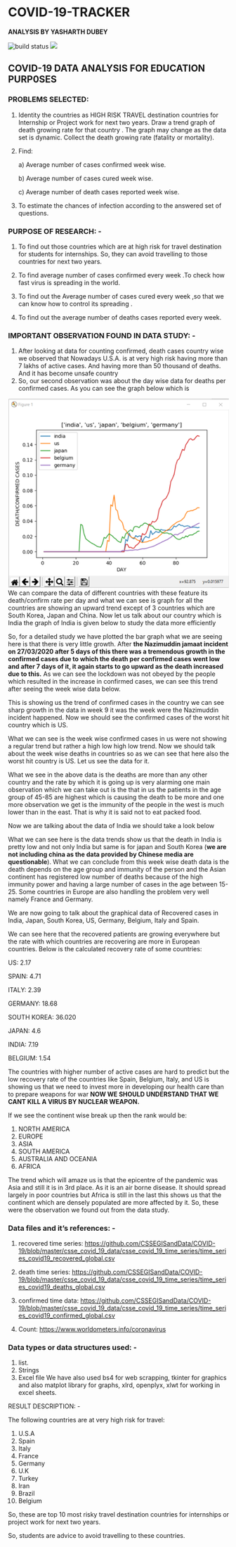 # COVID-19-TRACKER
**ANALYSIS BY YASHARTH DUBEY**

<img
src="https://img.shields.io/travis/soroushchehresa/awesome-coronavirus" alt="build status"> [<img src="https://img.shields.io/badge/sponsors-become%20a%20sponsor-blueviolet">](#donation-and-sponsoring)

## COVID-19 DATA ANALYSIS FOR EDUCATION PURP0SES
### PROBLEMS SELECTED:

1.	Identity the countries as HIGH RISK TRAVEL destination countries for Internship or Project work for next two years.
Draw a trend graph of death growing rate for that country . The graph may
change as the data set is dynamic. Collect the death growing rate (fatality
or mortality).

2.	Find:
 
       a)	Average number of cases confirmed week wise.
 
       b)	Average number of cases cured week wise. 
 
       c)	Average number of death cases reported week wise.

3.  To estimate the chances of infection according to the answered set of questions.

 

### PURPOSE OF RESEARCH: -

1.	To find out those countries which are at high risk for travel destination for students for internships. So, they can avoid travelling to those countries for next two years.

2.	To find average number of cases confirmed every week .To check how fast virus is spreading in the world.

3.	To find out the Average number of cases cured every week ,so that we can know how to control  its  spreading .

4.	To find out the average number of deaths cases reported every week. 

### IMPORTANT OBSERVATION FOUND IN DATA STUDY: -

1.	After looking at data for counting confirmed, death cases country wise we observed that Nowadays U.S.A. is at very high risk having more than 7 lakhs of active cases. And having more than 50 thousand of deaths. And it has become unsafe country
2.	So, our second observation was about the day wise data for deaths per confirmed cases. As you can see the graph below which is 

![graph1](graph1.bmp)
We can compare the data of different countries with these feature its death/confirm rate per day and what we can see is graph for all the countries are showing an upward trend except of 3 countries which are South Korea, Japan and China. Now let us talk about our country which is India the graph of India is given below to study the data more efficiently 



So, for a detailed study we have plotted the bar graph what we are seeing here is that there is very little growth. After **the Nazimuddin jamaat incident on 27/03/2020 after 5 days of this there was a tremendous growth in the confirmed cases due to which the death per confirmed cases went low and after 7 days of it, it again starts to go upward as the death increased due to this.** As we can see the lockdown was not obeyed by the people which resulted in the increase in confirmed cases, we can see this trend after seeing the week wise data below.
 
This is showing us the trend of confirmed cases in the country we can see sharp growth in the data in week 9 it was the week were the Nazimuddin incident happened. Now we should see the confirmed cases of the worst hit country which is US.
       
What we can see is the week wise confirmed cases in us were not showing a regular trend but rather a high low high low trend.
Now we should talk about the week wise deaths in countries so as we can see that here also the worst hit country is US. Let us see the data for it. 

 

What we see in the above data is the deaths are more than any other country and the rate by which it is going up is very alarming one main observation which we can take out is the that in us the patients in the age group of 45-85 are highest which is causing the death to be more and one more observation we get is the immunity of the people in the west is much lower than in the east. That is why it is said not to eat packed food.   

Now we are talking about the data of India we should take a look below 
 
What we can see here is the data trends show us that the death in India is pretty low and not only India but same is for japan and South Korea (**we are not including china as the data provided by Chinese media are questionable**). What we can conclude from this week wise death data is the death depends on the age group and immunity of the person and the Asian continent has registered low number of deaths because of the high immunity power and having a large number of cases in the age between 15-25. Some countries in Europe are also handling the problem very well namely France and Germany. 


We are now going to talk about the graphical data of Recovered cases in India, Japan, South Korea, US, Germany, Belgium, Italy and Spain.


   
 

We can see here that the recovered patients are growing everywhere but the rate with which countries are recovering are more in European countries.
Below is the calculated recovery rate of some countries:

US: 2.17 

SPAIN: 4.71

ITALY: 2.39

GERMANY: 18.68

SOUTH KOREA: 36.020

JAPAN: 4.6

INDIA: 7.19

BELGIUM: 1.54

The countries with higher number of active cases are hard to predict but the low recovery rate of the countries like Spain, Belgium, Italy, and US is showing us that we need to invest more in developing our health care than to prepare weapons for war **NOW WE SHOULD UNDERSTAND THAT WE CANT KILL A VIRUS BY NUCLEAR WEAPON.**

If we see the continent wise break up then the rank would be:
1. NORTH AMERICA
2. EUROPE
3. ASIA
4. SOUTH AMERICA
5. AUSTRALIA AND OCEANIA 
6. AFRICA 


The trend which will amaze us is that the epicentre of the pandemic was Asia and still it is in 3rd place. As it is an air borne disease. It should spread largely in poor countries but Africa is still in the last this shows us that the continent which are densely populated are more affected by it.
So, these were the observation we found out from the data study.
 

 


###  Data files and it’s references: -

1.	recovered time series: https://github.com/CSSEGISandData/COVID-19/blob/master/csse_covid_19_data/csse_covid_19_time_series/time_series_covid19_recovered_global.csv


2.	death time series: https://github.com/CSSEGISandData/COVID-19/blob/master/csse_covid_19_data/csse_covid_19_time_series/time_series_covid19_deaths_global.csv


3.	confirmed time data: https://github.com/CSSEGISandData/COVID-19/blob/master/csse_covid_19_data/csse_covid_19_time_series/time_series_covid19_confirmed_global.csv


4.	 Count: https://www.worldometers.info/coronavirus 

### Data types or data structures used: -

1.	list.
2.	Strings
3.	Excel file
We have also used bs4 for web scrapping, tkinter for graphics and also matplot library for graphs, xlrd, openplyx, xlwt for working in excel sheets.



RESULT DESCRIPTION: -

The following countries are at very high risk for travel:
1.	U.S.A
2.	Spain
3.	Italy
4.	France 
5.	Germany
6.	U.K
7.	Turkey
8.	Iran
9.	Brazil 
10.	Belgium

So, these are top 10 most risky travel destination countries for internships or project work for next two years.

So, students are advice to avoid travelling to these countries.  


